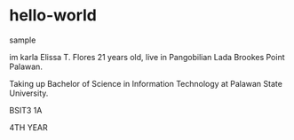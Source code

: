 # hello-world

sample

im karla Elissa T. Flores 21 years old, live in Pangobilian Lada Brookes Point Palawan.

Taking up Bachelor of Science in Information Technology at Palawan State University.

BSIT3 1A

4TH YEAR

